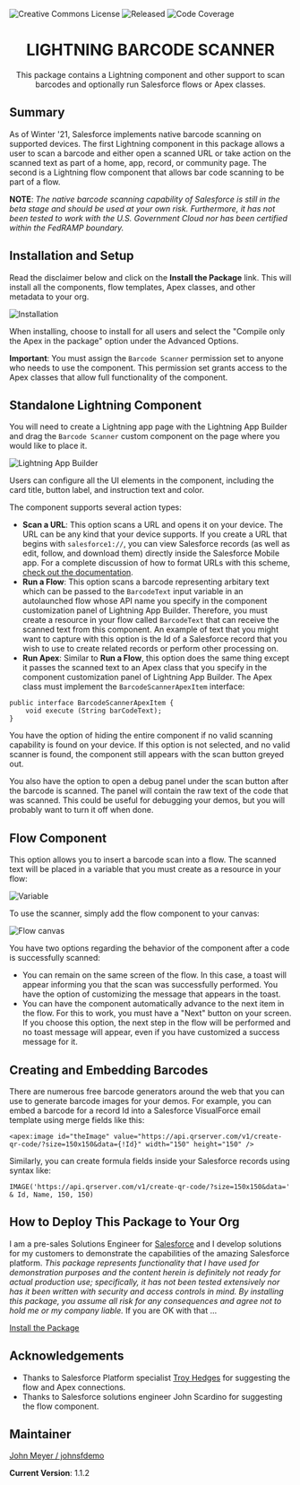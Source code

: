 ![Creative Commons License](https://img.shields.io/badge/license-Creative%20Commons-success) ![Released](https://img.shields.io/badge/status-Released-success) ![Code Coverage](https://img.shields.io/badge/code%20coverage-100%25-success)

<h1 align="center">LIGHTNING BARCODE SCANNER</h1>
<p align="center">
This package contains a Lightning component and other support to scan barcodes and optionally run Salesforce flows or Apex classes.
</p>

## Summary

As of Winter '21, Salesforce implements native barcode scanning on supported devices. The first Lightning component in this package allows a user to scan a barcode and either open a scanned URL or take action on the scanned text as part of a home, app, record, or community page. The second is a Lightning flow component that allows bar code scanning to be part of a flow.

**NOTE**: *The native barcode scanning capability of Salesforce is still in the beta stage and should be used at your own risk. Furthermore, it has not been tested to work with the U.S. Government Cloud nor has been certified within the FedRAMP boundary.*

## Installation and Setup

Read the disclaimer below and click on the **Install the Package** link. This will install all the components, flow templates, Apex classes, and other metadata to your org.

![Installation](images/Installation.png)

When installing, choose to install for all users and select the "Compile only the Apex in the package" option under the Advanced Options.

**Important**: You must assign the `Barcode Scanner` permission set to anyone who needs to use the component. This permission set grants access to the Apex classes that allow full functionality of the component.

## Standalone Lightning Component

You will need to create a Lightning app page with the Lightning App Builder and drag the `Barcode Scanner` custom component on the page where you would like to place it.

![Lightning App Builder](images/Lightning_App_Builder.png)

Users can configure all the UI elements in the component, including the card title, button label, and instruction text and color.

The component supports several action types:

- **Scan a URL**: This option scans a URL and opens it on your device. The URL can be any kind that your device supports. If you create a URL that begins with `salesforce1://`, you can view Salesforce records (as well as edit, follow, and download them) directly inside the Salesforce Mobile app. For a complete discussion of how to format URLs with this scheme, [check out the documentation](https://resources.docs.salesforce.com/sfdc/pdf/salesforce1_url_schemes.pdf).
- **Run a Flow**: This option scans a barcode representing arbitary text which can be passed to the `BarcodeText` input variable in an autolaunched flow whose API name you specify in the component customization panel of Lightning App Builder. Therefore, you must create a resource in your flow called `BarcodeText` that can receive the scanned text from this component. An example of text that you might want to capture with this option is the Id of a Salesforce record that you wish to use to create related records or perform other processing on.
- **Run Apex**: Similar to **Run a Flow**, this option does the same thing except it passes the scanned text to an Apex class that you specify in the component customization panel of Lightning App Builder. The Apex class must implement the `BarcodeScannerApexItem` interface:

```apex
public interface BarcodeScannerApexItem {
    void execute (String barCodeText);
}
```

You have the option of hiding the entire component if no valid scanning capability is found on your device. If this option is not selected, and no valid scanner is found, the component still appears with the scan button greyed out.

You also have the option to open a debug panel under the scan button after the barcode is scanned. The panel will contain the raw text of the code that was scanned. This could be useful for debugging your demos, but you will probably want to turn it off when done.

## Flow Component

This option allows you to insert a barcode scan into a flow. The scanned text will be placed in a variable that you must create as a resource in your flow:

![Variable](images/Scanner_Text_Variable.png)

To use the scanner, simply add the flow component to your canvas:

![Flow canvas](images/Flow_Canvas.png)

You have two options regarding the behavior of the component after a code is successfully scanned:

- You can remain on the same screen of the flow. In this case, a toast will appear informing you that the scan was successfully performed. You have the option of customizing the message that appears in the toast.
- You can have the component automatically advance to the next item in the flow. For this to work, you must have a "Next" button on your screen. If you choose this option, the next step in the flow will be performed and no toast message will appear, even if you have customized a success message for it.

## Creating and Embedding Barcodes

There are numerous free barcode generators around the web that you can use to generate barcode images for your demos. For example, you can embed a barcode for a record Id into a Salesforce VisualForce email template using merge fields like this:
```
<apex:image id="theImage" value="https://api.qrserver.com/v1/create-qr-code/?size=150x150&data={!Id}" width="150" height="150" />
```
Similarly, you can create formula fields inside your Salesforce records using syntax like:
```
IMAGE('https://api.qrserver.com/v1/create-qr-code/?size=150x150&data=' & Id, Name, 150, 150)
```

## How to Deploy This Package to Your Org

I am a pre-sales Solutions Engineer for [Salesforce](https://www.salesforce.com) and I develop solutions for my customers to demonstrate the capabilities of the amazing Salesforce platform. _This package represents functionality that I have used for demonstration purposes and the content herein is definitely not ready for actual production use; specifically, it has not been tested extensively nor has it been written with security and access controls in mind. By installing this package, you assume all risk for any consequences and agree not to hold me or my company liable._ If you are OK with that ...

[Install the Package](https://login.salesforce.com/packaging/installPackage.apexp?p0=04t2E000003ocF6QAI)

## Acknowledgements

- Thanks to Salesforce Platform specialist [Troy Hedges](https://github.com/thedges) for suggesting the flow and Apex connections.
- Thanks to Salesforce solutions engineer John Scardino for suggesting the flow component.

## Maintainer

[John Meyer / johnsfdemo](https://github.com/johnsfdemo)

**Current Version**: 1.1.2
